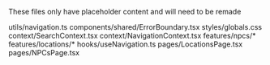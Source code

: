 These files only have placeholder content and will need to be remade

utils/navigation.ts
components/shared/ErrorBoundary.tsx
styles/globals.css
context/SearchContext.tsx
context/NavigationContext.tsx
features/npcs/*
features/locations/*
hooks/useNavigation.ts
pages/LocationsPage.tsx
pages/NPCsPage.tsx